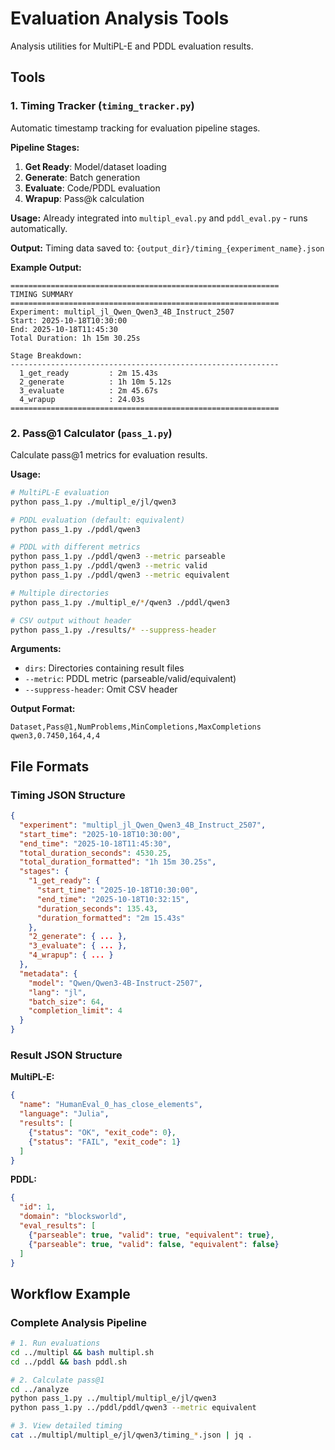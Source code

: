 # Evaluation Analysis Tools

Analysis utilities for MultiPL-E and PDDL evaluation results.

## Tools

### 1. Timing Tracker (`timing_tracker.py`)

Automatic timestamp tracking for evaluation pipeline stages.

**Pipeline Stages:**
1. **Get Ready**: Model/dataset loading
2. **Generate**: Batch generation
3. **Evaluate**: Code/PDDL evaluation
4. **Wrapup**: Pass@k calculation

**Usage:**
Already integrated into `multipl_eval.py` and `pddl_eval.py` - runs automatically.

**Output:**
Timing data saved to: `{output_dir}/timing_{experiment_name}.json`

**Example Output:**
```
============================================================
TIMING SUMMARY
============================================================
Experiment: multipl_jl_Qwen_Qwen3_4B_Instruct_2507
Start: 2025-10-18T10:30:00
End: 2025-10-18T11:45:30
Total Duration: 1h 15m 30.25s

Stage Breakdown:
------------------------------------------------------------
  1_get_ready         : 2m 15.43s
  2_generate          : 1h 10m 5.12s
  3_evaluate          : 2m 45.67s
  4_wrapup            : 24.03s
============================================================
```

### 2. Pass@1 Calculator (`pass_1.py`)

Calculate pass@1 metrics for evaluation results.

**Usage:**
```bash
# MultiPL-E evaluation
python pass_1.py ./multipl_e/jl/qwen3

# PDDL evaluation (default: equivalent)
python pass_1.py ./pddl/qwen3

# PDDL with different metrics
python pass_1.py ./pddl/qwen3 --metric parseable
python pass_1.py ./pddl/qwen3 --metric valid
python pass_1.py ./pddl/qwen3 --metric equivalent

# Multiple directories
python pass_1.py ./multipl_e/*/qwen3 ./pddl/qwen3

# CSV output without header
python pass_1.py ./results/* --suppress-header
```

**Arguments:**
- `dirs`: Directories containing result files
- `--metric`: PDDL metric (parseable/valid/equivalent)
- `--suppress-header`: Omit CSV header

**Output Format:**
```
Dataset,Pass@1,NumProblems,MinCompletions,MaxCompletions
qwen3,0.7450,164,4,4
```

## File Formats

### Timing JSON Structure
```json
{
  "experiment": "multipl_jl_Qwen_Qwen3_4B_Instruct_2507",
  "start_time": "2025-10-18T10:30:00",
  "end_time": "2025-10-18T11:45:30",
  "total_duration_seconds": 4530.25,
  "total_duration_formatted": "1h 15m 30.25s",
  "stages": {
    "1_get_ready": {
      "start_time": "2025-10-18T10:30:00",
      "end_time": "2025-10-18T10:32:15",
      "duration_seconds": 135.43,
      "duration_formatted": "2m 15.43s"
    },
    "2_generate": { ... },
    "3_evaluate": { ... },
    "4_wrapup": { ... }
  },
  "metadata": {
    "model": "Qwen/Qwen3-4B-Instruct-2507",
    "lang": "jl",
    "batch_size": 64,
    "completion_limit": 4
  }
}
```

### Result JSON Structure

**MultiPL-E:**
```json
{
  "name": "HumanEval_0_has_close_elements",
  "language": "Julia",
  "results": [
    {"status": "OK", "exit_code": 0},
    {"status": "FAIL", "exit_code": 1}
  ]
}
```

**PDDL:**
```json
{
  "id": 1,
  "domain": "blocksworld",
  "eval_results": [
    {"parseable": true, "valid": true, "equivalent": true},
    {"parseable": true, "valid": false, "equivalent": false}
  ]
}
```

## Workflow Example

### Complete Analysis Pipeline

```bash
# 1. Run evaluations
cd ../multipl && bash multipl.sh
cd ../pddl && bash pddl.sh

# 2. Calculate pass@1
cd ../analyze
python pass_1.py ../multipl/multipl_e/jl/qwen3
python pass_1.py ../pddl/pddl/qwen3 --metric equivalent

# 3. View detailed timing
cat ../multipl/multipl_e/jl/qwen3/timing_*.json | jq .
```

